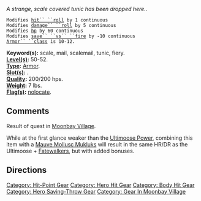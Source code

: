 *A strange, scale covered tunic has been dropped here..*

`Modifies `[`hit`` ``roll`](Hit_Roll.md "wikilink")` by 1 continuous`  
`Modifies `[`damage`` ``roll`](Damage_Roll.md "wikilink")` by 5 continuous`  
`Modifies `[`hp`](Hit_Points.md "wikilink")` by 60 continuous`  
`Modifies `[`save`` ``vs`` ``fire`](Saving_Throw.md "wikilink")` by -10 continuous`  
[`Armor`` ``class`](Armor_Class.md "wikilink")` is 10-12.`

**Keyword(s):** scale, mail, scalemail, tunic, fiery.  
**[Level(s)](Object_Level.md "wikilink"):** 50-52.  
**[Type](:Category:_Object_Types.md "wikilink"):**
[Armor](:Category:_Armor.md "wikilink").  
**[Slot(s)](Object_Slots.md "wikilink"):** <worn on the body>.  
**[Quality](Object_Quality.md "wikilink"):** 200/200 hps.  
**[Weight](Object_Weight.md "wikilink"):** 7 lbs.  
**[Flag(s)](:Category:_Object_Flags.md "wikilink"):**
[nolocate](NoLocate_Flag.md "wikilink").  

## Comments

Result of quest in [Moonbay
Village](:Category:_Moonbay_Village.md "wikilink").

While at the first glance weaker than the [Ultimoose
Power](Ultimoose_Power "wikilink"), combining this item with a [Mauve
Mollusc Mukluks](Mauve_Mollusc_Mukluks "wikilink") will result in the
same HR/DR as the Ultimoose + [Fatewalkers](Fatewalkers "wikilink"), but
with added bonuses.

## Directions

[Category: Hit-Point Gear](Category:_Hit-Point_Gear "wikilink")
[Category: Hero Hit Gear](Category:_Hero_Hit_Gear "wikilink") [Category:
Body Hit Gear](Category:_Body_Hit_Gear "wikilink") [Category: Hero
Saving-Throw Gear](Category:_Hero_Saving-Throw_Gear "wikilink")
[Category: Gear In Moonbay
Village](Category:_Gear_In_Moonbay_Village "wikilink")
